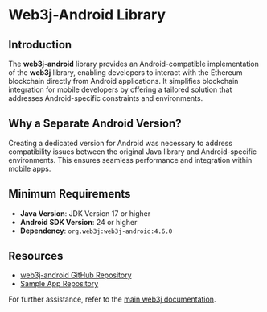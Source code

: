 # Web3j-Android Library

## Introduction

The **web3j-android** library provides an Android-compatible implementation of the **web3j** library, enabling developers to interact with the Ethereum blockchain directly from Android applications. It simplifies blockchain integration for mobile developers by offering a tailored solution that addresses Android-specific constraints and environments.

## Why a Separate Android Version?

Creating a dedicated version for Android was necessary to address compatibility issues between the original Java library and Android-specific environments. This ensures seamless performance and integration within mobile apps.

## Minimum Requirements

- **Java Version**: JDK Version 17 or higher
- **Android SDK Version**: 24 or higher
- **Dependency**: `org.web3j:web3j-android:4.6.0`

## Resources
- [web3j-android GitHub Repository](https://github.com/hyperledger-web3j/web3j/tree/web3j-android)
- [Sample App Repository](https://github.com/shashankiitbhu/web3japp)

For further assistance, refer to the [main web3j documentation](https://web3j.io/).
